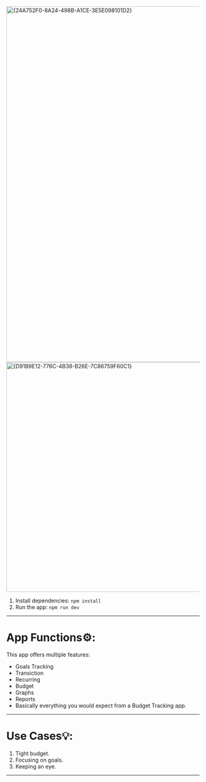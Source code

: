 
<img width="1914" height="929" alt="{24A752F0-8A24-498B-A1CE-3E5E098101D2}" src="https://github.com/user-attachments/assets/7a30ffea-58c0-4db9-aded-684d714be764" />
<img width="800" height="600" alt="{D91B9E12-776C-4B38-B26E-7C86759F60C1}" src="https://github.com/user-attachments/assets/6ea3272d-6f76-4882-a148-ed241587e669" />


1. Install dependencies:
   `npm install`
2. Run the app:
   `npm run dev`
---
# App Functions⚙️:
This app offers multiple features:
* Goals Tracking
* Transiction
* Recurring
* Budget
* Graphs
* Reports
* Basically everything you would expect from a Budget Tracking app.
---
# Use Cases💡:
1. Tight budget.
2. Focusing on goals.
3. Keeping an eye.
---

